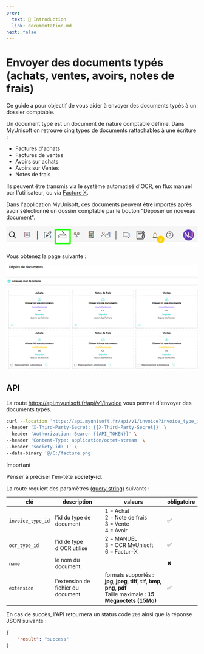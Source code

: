 ```yaml
---
prev:
  text: 🐤 Introduction
  link: documentation.md
next: false
---
```


# Envoyer des documents typés (achats, ventes, avoirs, notes de frais)

Ce guide a pour objectif de vous aider à envoyer des documents typés à un dossier comptable.

Un document typé est un document de nature comptable définie. Dans MyUnisoft on retrouve cinq types de documents rattachables à une écriture :

- Factures d'achats
- Factures de ventes
- Avoirs sur achats
- Avoirs sur Ventes
- Notes de frais

Ils peuvent être transmis via le système automatisé d'OCR, en flux manuel par l'utilisateur, ou via [Facture X](./facturx.md).

Dans l'application MyUnisoft, ces documents peuvent être importés après avoir sélectionné un dossier comptable par le bouton "Déposer un nouveau document".

![](../../../images/import_documents.png)

Vous obtenez la page suivante :

![](../../../images/Import_documents_page.png)

## API

La route https://api.myunisoft.fr/api/v1/invoice vous permet d'envoyer des documents typés.

```bash
curl --location 'https://api.myunisoft.fr/api/v1/invoice?invoice_type_id=1&ocr_type_id=2&name=facture&extension=png' \
--header 'X-Third-Party-Secret: {{X-Third-Party-Secret}}' \
--header 'Authorization: Bearer {{API_TOKEN}}' \
--header 'Content-Type: application/octet-stream' \
--header 'society-id: 1' \
--data-binary '@/C:/facture.png'
```

> [!IMPORTANT]
> Penser à préciser l'en-tête **society-id**.

La route requiert des paramètres [(query string)](https://en.wikipedia.org/wiki/Query_string) suivants :

| clé | description | valeurs | obligatoire |
| --- | --- | --- | --- |
| `invoice_type_id` | l'id du type de document | 1 = Achat<br> 2 = Note de frais<br> 3 = Vente<br> 4 = Avoir | ✅ |
| `ocr_type_id` | l'id de type d'OCR utilisé |  2 = MANUEL<br> 3 = OCR MyUnisoft<br> 6 = Factur-X | ✅ |
| `name` | le nom du document |  | ❌ |
| `extension` | l'extension de fichier du document | formats supportés : **jpg, jpeg, tiff, tif, bmp, png, pdf**<br> Taille maximale : **15 Mégaoctets (15Mo)** | ✅ |

En cas de succès, l'API retournera un status code `200` ainsi que la réponse JSON suivante :

```json
{
    "result": "success"
}
```
